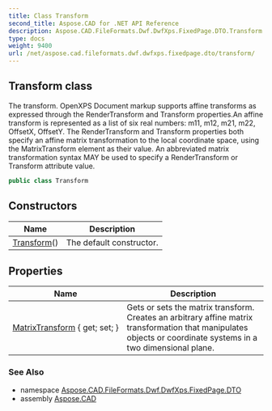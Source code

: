 ```yaml
---
title: Class Transform
second_title: Aspose.CAD for .NET API Reference
description: Aspose.CAD.FileFormats.Dwf.DwfXps.FixedPage.DTO.Transform class. The transform. OpenXPS Document markup supports affine transforms as expressed through the RenderTransform and Transform properties.An affine transform is represented as a list of six real numbers m11 m12 m21 m22 OffsetX OffsetY. The RenderTransform and Transform properties both specify an affine matrix transformation to the local coordinate space using the MatrixTransform element as their value. An abbreviated matrix transformation syntax MAY be used to specify a RenderTransform or Transform attribute value
type: docs
weight: 9400
url: /net/aspose.cad.fileformats.dwf.dwfxps.fixedpage.dto/transform/
---
```

## Transform class

The transform. OpenXPS Document markup supports affine transforms as expressed through the RenderTransform and Transform properties.An affine transform is represented as a list of six real numbers: m11, m12, m21, m22, OffsetX, OffsetY. The RenderTransform and Transform properties both specify an affine matrix transformation to the local coordinate space, using the MatrixTransform element as their value. An abbreviated matrix transformation syntax MAY be used to specify a RenderTransform or Transform attribute value.

```csharp
public class Transform
```

## Constructors

| Name | Description |
| --- | --- |
| [Transform](transform/)() | The default constructor. |

## Properties

| Name | Description |
| --- | --- |
| [MatrixTransform](../../aspose.cad.fileformats.dwf.dwfxps.fixedpage.dto/transform/matrixtransform/) { get; set; } | Gets or sets the matrix transform. Creates an arbitrary affine matrix transformation that manipulates objects or coordinate systems in a two dimensional plane. |

### See Also

* namespace [Aspose.CAD.FileFormats.Dwf.DwfXps.FixedPage.DTO](../../aspose.cad.fileformats.dwf.dwfxps.fixedpage.dto/)
* assembly [Aspose.CAD](../../)


